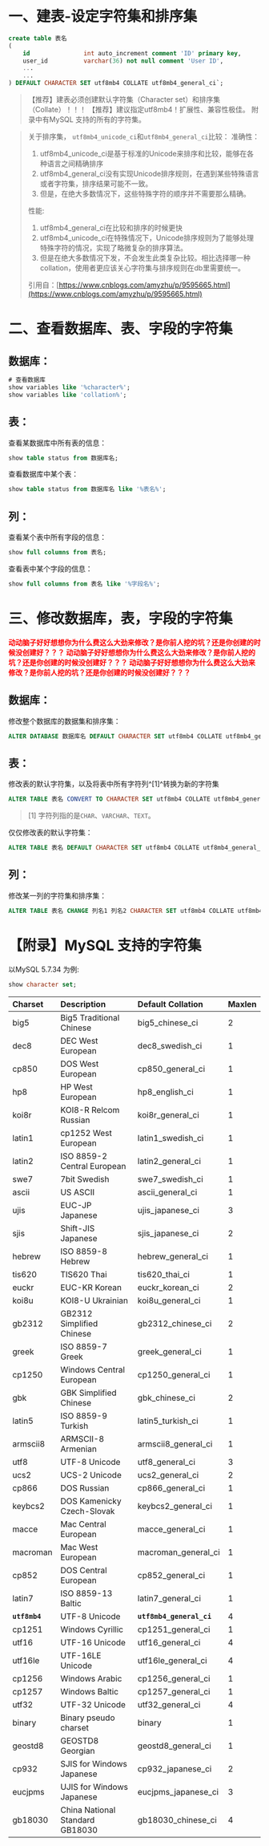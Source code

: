 # 一、建表-设定字符集和排序集
```sql
create table 表名
(
    id               int auto_increment comment 'ID' primary key,
    user_id          varchar(36) not null comment 'User ID',
    ...
    ...
) DEFAULT CHARACTER SET utf8mb4 COLLATE utf8mb4_general_ci`;
```
> 【推荐】建表必须创建默认字符集（Character set）和排序集（Collate）！！！
> 【推荐】建议指定utf8mb4！扩展性、兼容性极佳。
> 附录中有MySQL 支持的所有的字符集。

> 关于排序集，
> `utf8mb4_unicode_ci`和`utf8mb4_general_ci`比较：
> 准确性：
> 1. utf8mb4_unicode_ci是基于标准的Unicode来排序和比较，能够在各种语言之间精确排序
> 2. utf8mb4_general_ci没有实现Unicode排序规则，在遇到某些特殊语言或者字符集，排序结果可能不一致。
> 3. 但是，在绝大多数情况下，这些特殊字符的顺序并不需要那么精确。
>
> 性能:
> 1. utf8mb4_general_ci在比较和排序的时候更快
> 2. utf8mb4_unicode_ci在特殊情况下，Unicode排序规则为了能够处理特殊字符的情况，实现了略微复杂的排序算法。
> 3. 但是在绝大多数情况下发，不会发生此类复杂比较。相比选择哪一种collation，使用者更应该关心字符集与排序规则在db里需要统一。
>
> 引用自：[https://www.cnblogs.com/amyzhu/p/9595665.html](https://www.cnblogs.com/amyzhu/p/9595665.html)


# 二、查看数据库、表、字段的字符集
## **数据库：**
```sql
# 查看数据库
show variables like '%character%';
show variables like 'collation%';
```
## **表：**
查看某数据库中所有表的信息：
```sql
show table status from 数据库名;
```
查看数据库中某个表：
```sql
show table status from 数据库名 like '%表名%';
```
## **列：**
查看某个表中所有字段的信息：
```sql
show full columns from 表名;
```
查看表中某个字段的信息：
```sql
show full columns from 表名 like '%字段名%';
```

# 三、修改数据库，表，字段的字符集
<font color=red>**动动脑子好好想想你为什么费这么大劲来修改？是你前人挖的坑？还是你创建的时候没创建好？？？
动动脑子好好想想你为什么费这么大劲来修改？是你前人挖的坑？还是你创建的时候没创建好？？？
动动脑子好好想想你为什么费这么大劲来修改？是你前人挖的坑？还是你创建的时候没创建好？？？**
</font>

## 数据库：
修改整个数据库的数据集和排序集：
```sql
ALTER DATABASE 数据库名 DEFAULT CHARACTER SET utf8mb4 COLLATE utf8mb4_general_ci;
```
## 表：
修改表的默认字符集，以及将表中所有字符列^[1]^转换为新的字符集
```sql
ALTER TABLE 表名 CONVERT TO CHARACTER SET utf8mb4 COLLATE utf8mb4_general_ci;
```
> [1] 字符列指的是`CHAR`、`VARCHAR`、`TEXT`。

仅仅修改表的默认字符集：
```sql
ALTER TABLE 表名 DEFAULT CHARACTER SET utf8mb4 COLLATE utf8mb4_general_ci;
```

## 列：
修改某一列的字符集和排序集：

```sql
ALTER TABLE 表名 CHANGE 列名1 列名2 CHARACTER SET utf8mb4 COLLATE utf8mb4_general_ci;
```


# 【附录】MySQL 支持的字符集
以MySQL 5.7.34 为例:
```sql
show character set;
```

| Charset       | Description                     | Default Collation        | Maxlen |
|:--------------|:--------------------------------|:-------------------------|:-------|
| big5          | Big5 Traditional Chinese        | big5_chinese_ci          | 2      |
| dec8          | DEC West European               | dec8_swedish_ci          | 1      |
| cp850         | DOS West European               | cp850_general_ci         | 1      |
| hp8           | HP West European                | hp8_english_ci           | 1      |
| koi8r         | KOI8-R Relcom Russian           | koi8r_general_ci         | 1      |
| latin1        | cp1252 West European            | latin1_swedish_ci        | 1      |
| latin2        | ISO 8859-2 Central European     | latin2_general_ci        | 1      |
| swe7          | 7bit Swedish                    | swe7_swedish_ci          | 1      |
| ascii         | US ASCII                        | ascii_general_ci         | 1      |
| ujis          | EUC-JP Japanese                 | ujis_japanese_ci         | 3      |
| sjis          | Shift-JIS Japanese              | sjis_japanese_ci         | 2      |
| hebrew        | ISO 8859-8 Hebrew               | hebrew_general_ci        | 1      |
| tis620        | TIS620 Thai                     | tis620_thai_ci           | 1      |
| euckr         | EUC-KR Korean                   | euckr_korean_ci          | 2      |
| koi8u         | KOI8-U Ukrainian                | koi8u_general_ci         | 1      |
| gb2312        | GB2312 Simplified Chinese       | gb2312_chinese_ci        | 2      |
| greek         | ISO 8859-7 Greek                | greek_general_ci         | 1      |
| cp1250        | Windows Central European        | cp1250_general_ci        | 1      |
| gbk           | GBK Simplified Chinese          | gbk_chinese_ci           | 2      |
| latin5        | ISO 8859-9 Turkish              | latin5_turkish_ci        | 1      |
| armscii8      | ARMSCII-8 Armenian              | armscii8_general_ci      | 1      |
| utf8          | UTF-8 Unicode                   | utf8_general_ci          | 3      |
| ucs2          | UCS-2 Unicode                   | ucs2_general_ci          | 2      |
| cp866         | DOS Russian                     | cp866_general_ci         | 1      |
| keybcs2       | DOS Kamenicky Czech-Slovak      | keybcs2_general_ci       | 1      |
| macce         | Mac Central European            | macce_general_ci         | 1      |
| macroman      | Mac West European               | macroman_general_ci      | 1      |
| cp852         | DOS Central European            | cp852_general_ci         | 1      |
| latin7        | ISO 8859-13 Baltic              | latin7_general_ci        | 1      |
| **`utf8mb4`** | UTF-8 Unicode                   | **`utf8mb4_general_ci`** | 4      |
| cp1251        | Windows Cyrillic                | cp1251_general_ci        | 1      |
| utf16         | UTF-16 Unicode                  | utf16_general_ci         | 4      |
| utf16le       | UTF-16LE Unicode                | utf16le_general_ci       | 4      |
| cp1256        | Windows Arabic                  | cp1256_general_ci        | 1      |
| cp1257        | Windows Baltic                  | cp1257_general_ci        | 1      |
| utf32         | UTF-32 Unicode                  | utf32_general_ci         | 4      |
| binary        | Binary pseudo charset           | binary                   | 1      |
| geostd8       | GEOSTD8 Georgian                | geostd8_general_ci       | 1      |
| cp932         | SJIS for Windows Japanese       | cp932_japanese_ci        | 2      |
| eucjpms       | UJIS for Windows Japanese       | eucjpms_japanese_ci      | 3      |
| gb18030       | China National Standard GB18030 | gb18030_chinese_ci       | 4      |
